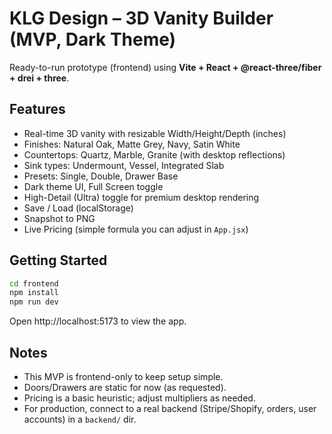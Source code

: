 # KLG Design – 3D Vanity Builder (MVP, Dark Theme)

Ready-to-run prototype (frontend) using **Vite + React + @react-three/fiber + drei + three**.

## Features
- Real-time 3D vanity with resizable Width/Height/Depth (inches)
- Finishes: Natural Oak, Matte Grey, Navy, Satin White
- Countertops: Quartz, Marble, Granite (with desktop reflections)
- Sink types: Undermount, Vessel, Integrated Slab
- Presets: Single, Double, Drawer Base
- Dark theme UI, Full Screen toggle
- High-Detail (Ultra) toggle for premium desktop rendering
- Save / Load (localStorage)
- Snapshot to PNG
- Live Pricing (simple formula you can adjust in `App.jsx`)

## Getting Started
```bash
cd frontend
npm install
npm run dev
```
Open http://localhost:5173 to view the app.

## Notes
- This MVP is frontend-only to keep setup simple.
- Doors/Drawers are static for now (as requested).
- Pricing is a basic heuristic; adjust multipliers as needed.
- For production, connect to a real backend (Stripe/Shopify, orders, user accounts) in a `backend/` dir.
